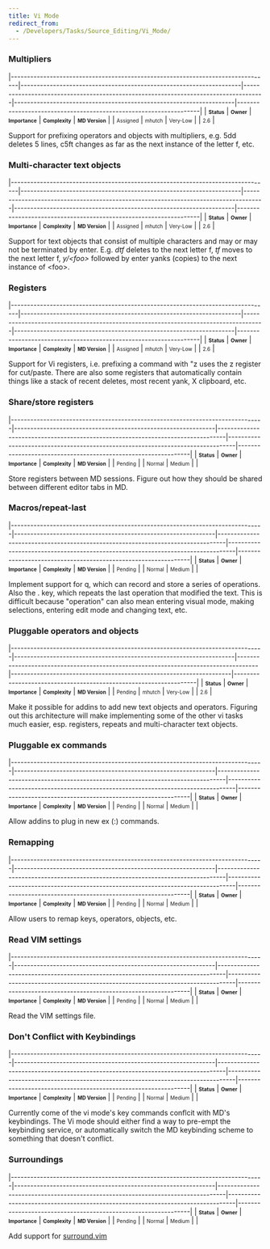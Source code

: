 ```yaml
---
title: Vi Mode
redirect_from:
  - /Developers/Tasks/Source_Editing/Vi_Mode/
---
```


### Multipliers

<span> </span>

<span id="_task_a_SourceEditing.Vi.Mult"></span><span> </span>

|--------------------------------------------------------------------------------|--------------------------------------------------------------------|------------------------------------------------------------------------------------|--------------------------------------------------------------------|------------------------------------------------------------------|
| **<span style="font-size: x-small;">Status</span>**                            | **<span style="font-size: x-small;">Owner</span>**                 | **<span style="font-size: x-small;">Importance</span>**                            | **<span style="font-size: x-small;">Complexity</span>**            | **<span style="font-size: x-small;">MD Version</span>**          |
| <span class="task-status-Assigned" style="font-size: x-small;">Assigned</span> | <span class="task-owner" style="font-size: x-small;">mhutch</span> | <span class="task-importance-Very-Low" style="font-size: x-small;">Very-Low</span> | <span class="task-complexity-" style="font-size: x-small;"></span> | <span class="task-target" style="font-size: x-small;">2.6</span> |

Support for prefixing operators and objects with multipliers, e.g. 5dd deletes 5 lines, c5ft changes as far as the next instance of the letter f, etc.

### Multi-character text objects

<span> </span>

<span id="_task_a_SourceEditing.Vi.MultiCharObs"></span><span> </span>

|--------------------------------------------------------------------------------|--------------------------------------------------------------------|------------------------------------------------------------------------------------|--------------------------------------------------------------------|------------------------------------------------------------------|
| **<span style="font-size: x-small;">Status</span>**                            | **<span style="font-size: x-small;">Owner</span>**                 | **<span style="font-size: x-small;">Importance</span>**                            | **<span style="font-size: x-small;">Complexity</span>**            | **<span style="font-size: x-small;">MD Version</span>**          |
| <span class="task-status-Assigned" style="font-size: x-small;">Assigned</span> | <span class="task-owner" style="font-size: x-small;">mhutch</span> | <span class="task-importance-Very-Low" style="font-size: x-small;">Very-Low</span> | <span class="task-complexity-" style="font-size: x-small;"></span> | <span class="task-target" style="font-size: x-small;">2.6</span> |

Support for text objects that consist of multiple characters and may or may not be terminated by enter. E.g. *dtf* deletes to the next letter f, *tf* moves to the next letter f, *y/\<foo\>* followed by enter yanks (copies) to the next instance of \<foo\>.

### Registers

<span> </span>

<span id="_task_a_SourceEditing.Vi.Registers"></span><span> </span>

|--------------------------------------------------------------------------------|--------------------------------------------------------------------|------------------------------------------------------------------------------------|--------------------------------------------------------------------|------------------------------------------------------------------|
| **<span style="font-size: x-small;">Status</span>**                            | **<span style="font-size: x-small;">Owner</span>**                 | **<span style="font-size: x-small;">Importance</span>**                            | **<span style="font-size: x-small;">Complexity</span>**            | **<span style="font-size: x-small;">MD Version</span>**          |
| <span class="task-status-Assigned" style="font-size: x-small;">Assigned</span> | <span class="task-owner" style="font-size: x-small;">mhutch</span> | <span class="task-importance-Very-Low" style="font-size: x-small;">Very-Low</span> | <span class="task-complexity-" style="font-size: x-small;"></span> | <span class="task-target" style="font-size: x-small;">2.6</span> |

Support for Vi registers, i.e. prefixing a command with "z uses the z register for cut/paste. There are also some registers that automatically contain things like a stack of recent deletes, most recent yank, X clipboard, etc.

### Share/store registers

<span> </span>

<span id="_task_a_SourceEditing.Vi.StoreRegisters"></span><span> </span>

|------------------------------------------------------------------------------|--------------------------------------------------------------|--------------------------------------------------------------------------------|--------------------------------------------------------------------------------|---------------------------------------------------------------|
| **<span style="font-size: x-small;">Status</span>**                          | **<span style="font-size: x-small;">Owner</span>**           | **<span style="font-size: x-small;">Importance</span>**                        | **<span style="font-size: x-small;">Complexity</span>**                        | **<span style="font-size: x-small;">MD Version</span>**       |
| <span class="task-status-Pending" style="font-size: x-small;">Pending</span> | <span class="task-owner" style="font-size: x-small;"></span> | <span class="task-importance-Normal" style="font-size: x-small;">Normal</span> | <span class="task-complexity-Medium" style="font-size: x-small;">Medium</span> | <span class="task-target" style="font-size: x-small;"></span> |

Store registers between MD sessions. Figure out how they should be shared between different editor tabs in MD.

### Macros/repeat-last

<span> </span>

<span id="_task_a_SourceEditing.Vi.Macros"></span><span> </span>

|------------------------------------------------------------------------------|--------------------------------------------------------------|--------------------------------------------------------------------------------|--------------------------------------------------------------------------------|---------------------------------------------------------------|
| **<span style="font-size: x-small;">Status</span>**                          | **<span style="font-size: x-small;">Owner</span>**           | **<span style="font-size: x-small;">Importance</span>**                        | **<span style="font-size: x-small;">Complexity</span>**                        | **<span style="font-size: x-small;">MD Version</span>**       |
| <span class="task-status-Pending" style="font-size: x-small;">Pending</span> | <span class="task-owner" style="font-size: x-small;"></span> | <span class="task-importance-Normal" style="font-size: x-small;">Normal</span> | <span class="task-complexity-Medium" style="font-size: x-small;">Medium</span> | <span class="task-target" style="font-size: x-small;"></span> |

Implement support for q, which can record and store a series of operations. Also the . key, which repeats the last operation that modified the text. This is difficult because "operation" can also mean entering visual mode, making selections, entering edit mode and changing text, etc.

### Pluggable operators and objects

<span> </span>

<span id="_task_a_SourceEditing.Vi.PluggableOps"></span><span> </span>

|------------------------------------------------------------------------------|--------------------------------------------------------------------|------------------------------------------------------------------------------------|--------------------------------------------------------------------|------------------------------------------------------------------|
| **<span style="font-size: x-small;">Status</span>**                          | **<span style="font-size: x-small;">Owner</span>**                 | **<span style="font-size: x-small;">Importance</span>**                            | **<span style="font-size: x-small;">Complexity</span>**            | **<span style="font-size: x-small;">MD Version</span>**          |
| <span class="task-status-Pending" style="font-size: x-small;">Pending</span> | <span class="task-owner" style="font-size: x-small;">mhutch</span> | <span class="task-importance-Very-Low" style="font-size: x-small;">Very-Low</span> | <span class="task-complexity-" style="font-size: x-small;"></span> | <span class="task-target" style="font-size: x-small;">2.6</span> |

Make it possible for addins to add new text objects and operators. Figuring out this architecture will make implementing some of the other vi tasks much easier, esp. registers, repeats and multi-character text objects.

### Pluggable ex commands

<span> </span>

<span id="_task_a_SourceEditing.Vi.PluggableEx"></span><span> </span>

|------------------------------------------------------------------------------|--------------------------------------------------------------|--------------------------------------------------------------------------------|--------------------------------------------------------------------------------|---------------------------------------------------------------|
| **<span style="font-size: x-small;">Status</span>**                          | **<span style="font-size: x-small;">Owner</span>**           | **<span style="font-size: x-small;">Importance</span>**                        | **<span style="font-size: x-small;">Complexity</span>**                        | **<span style="font-size: x-small;">MD Version</span>**       |
| <span class="task-status-Pending" style="font-size: x-small;">Pending</span> | <span class="task-owner" style="font-size: x-small;"></span> | <span class="task-importance-Normal" style="font-size: x-small;">Normal</span> | <span class="task-complexity-Medium" style="font-size: x-small;">Medium</span> | <span class="task-target" style="font-size: x-small;"></span> |

Allow addins to plug in new ex (:) commands.

### Remapping

<span> </span>

<span id="_task_a_SourceEditing.Vi.Remapping"></span><span> </span>

|------------------------------------------------------------------------------|--------------------------------------------------------------|--------------------------------------------------------------------------------|--------------------------------------------------------------------------------|---------------------------------------------------------------|
| **<span style="font-size: x-small;">Status</span>**                          | **<span style="font-size: x-small;">Owner</span>**           | **<span style="font-size: x-small;">Importance</span>**                        | **<span style="font-size: x-small;">Complexity</span>**                        | **<span style="font-size: x-small;">MD Version</span>**       |
| <span class="task-status-Pending" style="font-size: x-small;">Pending</span> | <span class="task-owner" style="font-size: x-small;"></span> | <span class="task-importance-Normal" style="font-size: x-small;">Normal</span> | <span class="task-complexity-Medium" style="font-size: x-small;">Medium</span> | <span class="task-target" style="font-size: x-small;"></span> |

Allow users to remap keys, operators, objects, etc.

### Read VIM settings

<span> </span>

<span id="_task_a_SourceEditing.Vi.VimSettings"></span><span> </span>

|------------------------------------------------------------------------------|--------------------------------------------------------------|--------------------------------------------------------------------------------|--------------------------------------------------------------------------------|---------------------------------------------------------------|
| **<span style="font-size: x-small;">Status</span>**                          | **<span style="font-size: x-small;">Owner</span>**           | **<span style="font-size: x-small;">Importance</span>**                        | **<span style="font-size: x-small;">Complexity</span>**                        | **<span style="font-size: x-small;">MD Version</span>**       |
| <span class="task-status-Pending" style="font-size: x-small;">Pending</span> | <span class="task-owner" style="font-size: x-small;"></span> | <span class="task-importance-Normal" style="font-size: x-small;">Normal</span> | <span class="task-complexity-Medium" style="font-size: x-small;">Medium</span> | <span class="task-target" style="font-size: x-small;"></span> |

Read the VIM settings file.

### Don't Conflict with Keybindings

<span> </span>

<span id="_task_a_SourceEditing.Vi.DontConflictkeybindings"></span><span> </span>

|------------------------------------------------------------------------------|--------------------------------------------------------------|--------------------------------------------------------------------------------|--------------------------------------------------------------------------------|---------------------------------------------------------------|
| **<span style="font-size: x-small;">Status</span>**                          | **<span style="font-size: x-small;">Owner</span>**           | **<span style="font-size: x-small;">Importance</span>**                        | **<span style="font-size: x-small;">Complexity</span>**                        | **<span style="font-size: x-small;">MD Version</span>**       |
| <span class="task-status-Pending" style="font-size: x-small;">Pending</span> | <span class="task-owner" style="font-size: x-small;"></span> | <span class="task-importance-Normal" style="font-size: x-small;">Normal</span> | <span class="task-complexity-Medium" style="font-size: x-small;">Medium</span> | <span class="task-target" style="font-size: x-small;"></span> |

Currently come of the vi mode's key commands conflcit with MD's keybindings. The Vi mode should either find a way to pre-empt the keybinding service, or automatically switch the MD keybinding scheme to something that doesn't conflict.

### Surroundings

<span> </span>

<span id="_task_a_SourceEditing.Vi.Surroundings"></span><span> </span>

|------------------------------------------------------------------------------|--------------------------------------------------------------|--------------------------------------------------------------------------------|--------------------------------------------------------------------------------|---------------------------------------------------------------|
| **<span style="font-size: x-small;">Status</span>**                          | **<span style="font-size: x-small;">Owner</span>**           | **<span style="font-size: x-small;">Importance</span>**                        | **<span style="font-size: x-small;">Complexity</span>**                        | **<span style="font-size: x-small;">MD Version</span>**       |
| <span class="task-status-Pending" style="font-size: x-small;">Pending</span> | <span class="task-owner" style="font-size: x-small;"></span> | <span class="task-importance-Normal" style="font-size: x-small;">Normal</span> | <span class="task-complexity-Medium" style="font-size: x-small;">Medium</span> | <span class="task-target" style="font-size: x-small;"></span> |

Add support for [surround.vim](http://www.catonmat.net/blog/vim-plugins-surround-vim/)
